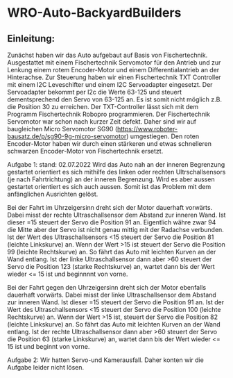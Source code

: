 # WRO-Auto-BackyardBuilders
Einleitung:
---

Zunächst haben wir das Auto aufgebaut auf Basis von Fischertechnik. Ausgestattet mit einem Fischertechnik Servomotor für den Antrieb und zur Lenkung einem rotem Encoder-Motor und einem Differentialantrieb an der Hinterachse. Zur Steuerung haben wir einen Fischertechnik TXT Controller mit einem I2C Leveschifter und einem I2C Servoadapter eingesetzt. Der Servoadapter bekommt per I2c die Werte 63-125 und steuert dementsprechend den Servo von 63-125 an. Es ist somit nicht möglich z.B. die Position 30 zu erreichen. Der TXT-Controller lässt sich mit dem Programm Fischertechnik Robopro programmieren.
Der Fischertechnik Servomotor war schon nach kurzer Zeit defekt. Daher sind wir auf baugleichen Micro Servomotor SG90 (https://www.roboter-bausatz.de/p/sg90-9g-micro-servomotor) umgestiegen. Den roten Encoder-Motor haben wir durch einen stärkeren und etwas schnelleren schwarzen Encoder-Motor von Fischertechnik ersetzt.

Aufgabe 1: stand: 02.07.2022 Wird das Auto nah an der inneren Begrenzung gestartet orientiert es sich mithilfe des linken oder rechten Ultrschallsensors (je nach Fahrtrichtung) an der inneren Begrenzung. Wird es aber aussen gestartet orientiert es sich auch aussen. Somit ist das Problem mit dem anfänglichen Ausrichten gelöst.

Bei der Fahrt im Uhrzeigersinn dreht sich der Motor dauerhaft vorwärts. Dabei misst der rechte Ultraschallsensor dem Abstand zur inneren Wand. Ist dieser =15 steuert der Servo die Position 91 an. Eigentlich währe zwar 94 die Mitte aber der Servo ist nicht genau mittig mit der Radachse verbunden. Ist der Wert des Ultraschallsensors <15 steuert der Servo die Position 81 (leichte Linkskurve) an. Wenn der Wert >15 ist steuert der Servo die Position 99 (leichte Rechtskurve) an. So fährt das Auto mit leichten Kurven an der Wand entlang. Ist der linke Ultraschallsensor dann aber >60 steuert der Servo die Position 123 (starke Rechtskurve) an, wartet dann bis der Wert wieder <= 15 ist und beginnnnt von vorne.

Bei der Fahrt gegen den Uhrzeigersinn dreht sich der Motor ebenfalls dauerhaft vorwärts. Dabei misst der linke Ultraschallsensor dem Abstand zur inneren Wand. Ist dieser =15 steuert der Servo die Position 91 an. Ist der Wert des Ultraschallsensors <15 steuert der Servo die Position 100 (leichte Rechtskurve) an. Wenn der Wert >15 ist, steuert der Servo die Position 82 (leichte Linkskurve) an. So fährt das Auto mit leichten Kurven an der Wand entlang. Ist der rechte Ultraschallsensor dann aber >60 steuert der Servo die Position 63 (starke Linkskurve) an, wartet dann bis der Wert wieder <= 15 ist und beginnt von vorne.

Aufgabe 2: Wir hatten Servo-und Kamerausfall. Daher konten wir die Aufgabe leider nicht lösen.
